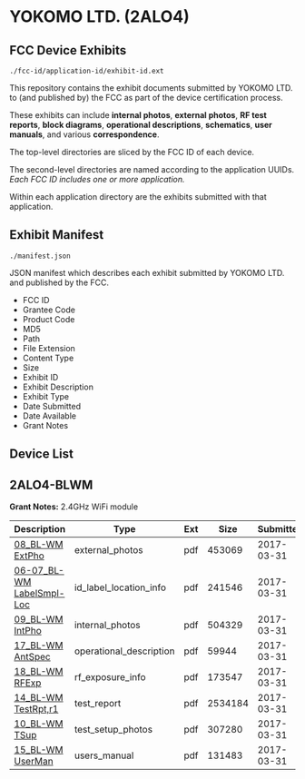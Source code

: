 # YOKOMO LTD. (2ALO4)
## FCC Device Exhibits

```
./fcc-id/application-id/exhibit-id.ext
```

This repository contains the exhibit documents submitted by YOKOMO LTD. to (and published by) the FCC as part of the device certification process.

These exhibits can include **internal photos**, **external photos**, **RF test reports**, **block diagrams**, **operational descriptions**, **schematics**, **user manuals**, and various **correspondence**.

The top-level directories are sliced by the FCC ID of each device.

The second-level directories are named according to the application UUIDs. *Each FCC ID includes one or more application.*

Within each application directory are the exhibits submitted with that application. 

## Exhibit Manifest

```
./manifest.json
```

JSON manifest which describes each exhibit submitted by YOKOMO LTD. and published by the FCC.

- FCC ID
- Grantee Code
- Product Code
- MD5
- Path
- File Extension
- Content Type
- Size
- Exhibit ID
- Exhibit Description
- Exhibit Type
- Date Submitted
- Date Available
- Grant Notes

## Device List
## 2ALO4-BLWM
**Grant Notes:** 2.4GHz WiFi module

| Description | Type | Ext | Size | Submitted | Available |
| ----------- | ---- | --- | ---- | --------- | --------- |
| [08_BL-WM ExtPho](2ALO4-BLWM/70b2a66c3779ea7e9f08de0cce06318e/3340889.pdf) | external_photos | pdf | 453069 | 2017-03-31 | 2017-03-31 |
| [06-07_BL-WM LabelSmpl-Loc](2ALO4-BLWM/70b2a66c3779ea7e9f08de0cce06318e/3340888.pdf) | id_label_location_info | pdf | 241546 | 2017-03-31 | 2017-03-31 |
| [09_BL-WM IntPho](2ALO4-BLWM/70b2a66c3779ea7e9f08de0cce06318e/3340890.pdf) | internal_photos | pdf | 504329 | 2017-03-31 | 2017-03-31 |
| [17_BL-WM AntSpec](2ALO4-BLWM/70b2a66c3779ea7e9f08de0cce06318e/3340898.pdf) | operational_description | pdf | 59944 | 2017-03-31 | 2017-03-31 |
| [18_BL-WM RFExp](2ALO4-BLWM/70b2a66c3779ea7e9f08de0cce06318e/3340899.pdf) | rf_exposure_info | pdf | 173547 | 2017-03-31 | 2017-03-31 |
| [14_BL-WM TestRpt,r1](2ALO4-BLWM/70b2a66c3779ea7e9f08de0cce06318e/3340895.pdf) | test_report | pdf | 2534184 | 2017-03-31 | 2017-03-31 |
| [10_BL-WM TSup](2ALO4-BLWM/70b2a66c3779ea7e9f08de0cce06318e/3340891.pdf) | test_setup_photos | pdf | 307280 | 2017-03-31 | 2017-03-31 |
| [15_BL-WM UserMan](2ALO4-BLWM/70b2a66c3779ea7e9f08de0cce06318e/3312036.pdf) | users_manual | pdf | 131483 | 2017-03-31 | 2017-03-31 |
